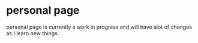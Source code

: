 # personal page

personal page is currently a work in progress and will have alot of changes as I learn new things.
